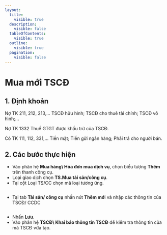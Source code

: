 ```yaml
---
layout:
  title:
    visible: true
  description:
    visible: false
  tableOfContents:
    visible: true
  outline:
    visible: true
  pagination:
    visible: false
---
```


# Mua mới TSCĐ

## 1.      Định khoản

Nợ TK 211, 212, 213,…                      TSCĐ hữu hình; TSCĐ cho thuê tài chính; TSCĐ vô hình;…

Nợ TK 1332                                        Thuế GTGT được khấu trừ của TSCĐ.

&#x20;     Có TK 111, 112, 331,…                  Tiền mặt; Tiền gửi ngân hàng; Phải trả cho người bán.

## 2.      Các bước thực hiện

* Vào phân hệ **Mua hàng\ Hóa đơn mua dịch vụ**, chọn biểu tượng **Thêm** trên thanh công cụ.
* Loại giao dịch chọn **TS.Mua tài sản/công cụ**.
* Tại cột Loại TS/CC chọn mã loại tương ứng.

<figure><img src="../.gitbook/assets/sb_image (23).png" alt=""><figcaption></figcaption></figure>

* Tại tab **Tài sản/ công cụ** nhấn nút **Thêm mớ**i và nhập các thông tin của TSCĐ/ CCDC

<figure><img src="../.gitbook/assets/sb_image (15).png" alt=""><figcaption></figcaption></figure>

* Nhấn **Lưu**.
* Vào phân hệ **TSCĐ\ Khai báo thông tin TSCĐ** để kiểm tra thông tin của mã TSCĐ vừa tạo.
